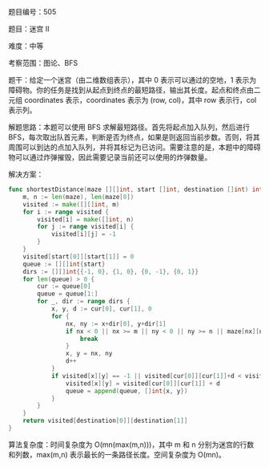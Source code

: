 题目编号：505

题目：迷宫 II

难度：中等

考察范围：图论、BFS

题干：给定一个迷宫（由二维数组表示），其中 0 表示可以通过的空地，1 表示为障碍物。你的任务是找到从起点到终点的最短路径，输出其长度。起点和终点由二元组 coordinates 表示，coordinates 表示为 (row, col)，其中 row 表示行，col 表示列。

解题思路：本题可以使用 BFS 求解最短路径。首先将起点加入队列，然后进行 BFS，每次取出队首元素，判断是否为终点，如果是则返回当前步数。否则，将其周围可以到达的点加入队列，并将其标记为已访问。需要注意的是，本题中的障碍物可以通过炸弹摧毁，因此需要记录当前还可以使用的炸弹数量。

解决方案：

```go
func shortestDistance(maze [][]int, start []int, destination []int) int {
    m, n := len(maze), len(maze[0])
    visited := make([][]int, m)
    for i := range visited {
        visited[i] = make([]int, n)
        for j := range visited[i] {
            visited[i][j] = -1
        }
    }
    visited[start[0]][start[1]] = 0
    queue := [][]int{start}
    dirs := [][]int{{-1, 0}, {1, 0}, {0, -1}, {0, 1}}
    for len(queue) > 0 {
        cur := queue[0]
        queue = queue[1:]
        for _, dir := range dirs {
            x, y, d := cur[0], cur[1], 0
            for {
                nx, ny := x+dir[0], y+dir[1]
                if nx < 0 || nx >= m || ny < 0 || ny >= n || maze[nx][ny] == 1 {
                    break
                }
                x, y = nx, ny
                d++
            }
            if visited[x][y] == -1 || visited[cur[0]][cur[1]]+d < visited[x][y] {
                visited[x][y] = visited[cur[0]][cur[1]] + d
                queue = append(queue, []int{x, y})
            }
        }
    }
    return visited[destination[0]][destination[1]]
}
```

算法复杂度：时间复杂度为 O(mn(max(m,n)))，其中 m 和 n 分别为迷宫的行数和列数，max(m,n) 表示最长的一条路径长度。空间复杂度为 O(mn)。